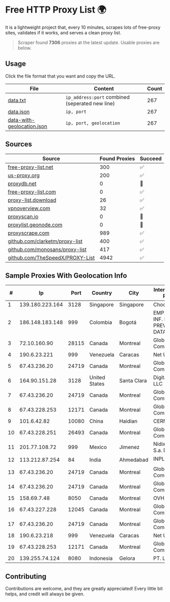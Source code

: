 
# Free HTTP Proxy List 🌍

It is a lightweight project that, every 10 minutes, scrapes lots of free-proxy sites, validates if it works, and serves a clean proxy list.


> Scraper found **7306** proxies at the latest update. Usable proxies are below.

## Usage

Click the file format that you want and copy the URL.


|File|Content|Count|
|----|-------|-----|
|[data.txt](https://raw.githubusercontent.com/themiralay/Proxy-List-World/master/data.txt)|`ip_address:port` combined (seperated new line)|267|
|[data.json](https://raw.githubusercontent.com/themiralay/Proxy-List-World/master/data.json)|`ip, port`|267|
|[data-with-geolocation.json](https://raw.githubusercontent.com/themiralay/Proxy-List-World/master/data-with-geolocation.json)|`ip, port, geolocation`|267|

## Sources

|Source|Found Proxies|Succeed|
|------|-------------|-------|
|[free-proxy-list.net](https://free-proxy-list.net)|300|✅|
|[us-proxy.org](https://www.us-proxy.org)|200|✅|
|[proxydb.net](http://proxydb.net)|0|🚫|
|[free-proxy-list.com](https://free-proxy-list.com/?page=&port=&type%5B%5D=http&type%5B%5D=https&up_time=0&search=Search)|0|✅|
|[proxy-list.download](https://www.proxy-list.download/HTTP)|26|✅|
|[vpnoverview.com](https://vpnoverview.com/privacy/anonymous-browsing/free-proxy-servers)|32|✅|
|[proxyscan.io](https://www.proxyscan.io)|0|🚫|
|[proxylist.geonode.com](https://proxylist.geonode.com/api/proxy-list?limit=300&page=1&sort_by=lastChecked&sort_type=desc&protocols=http,https)|0|🚫|
|[proxyscrape.com](https://api.proxyscrape.com/v2/?request=displayproxies&protocol=http&timeout=10000&country=all&ssl=all&anonymity=all)|989|✅|
|[github.com/clarketm/proxy-list](https://raw.githubusercontent.com/clarketm/proxy-list/master/proxy-list-raw.txt)|400|✅|
|[github.com/monosans/proxy-list](https://raw.githubusercontent.com/monosans/proxy-list/main/proxies/http.txt)|417|✅|
|[github.com/TheSpeedX/PROXY-List](https://raw.githubusercontent.com/TheSpeedX/PROXY-List/master/http.txt)|4942|✅|


## Sample Proxies With Geolocation Info

|#|Ip|Port|Country|City|Internet Service Provider|
|-|--|----|-------|----|-------------------------|
|1|139.180.223.164|3128|Singapore|Singapore|Choopa|
|2|186.148.183.148|999|Colombia|Bogotá|EMP. DE TEC. E INF. DA PREVIDENCIA - DATAPREV|
|3|72.10.160.90|28115|Canada|Montreal|GloboTech Communications|
|4|190.6.23.221|999|Venezuela|Caracas|Net Uno|
|5|67.43.236.20|24719|Canada|Montreal|GloboTech Communications|
|6|164.90.151.28|3128|United States|Santa Clara|DigitalOcean, LLC|
|7|67.43.236.20|24719|Canada|Montreal|GloboTech Communications|
|8|67.43.228.253|12171|Canada|Montreal|GloboTech Communications|
|9|101.6.42.82|10080|China|Haidian|CERNET|
|10|67.43.228.251|26493|Canada|Montreal|GloboTech Communications|
|11|201.77.108.72|999|Mexico|Jimenez|Nidix Networks S.a. De C.V.|
|12|113.212.87.254|84|India|Ahmedabad|INPLs|
|13|67.43.236.20|24719|Canada|Montreal|GloboTech Communications|
|14|67.43.236.20|24719|Canada|Montreal|GloboTech Communications|
|15|158.69.7.48|8050|Canada|Montreal|OVH SAS|
|16|67.43.227.228|12045|Canada|Montreal|GloboTech Communications|
|17|67.43.236.20|24719|Canada|Montreal|GloboTech Communications|
|18|190.6.23.218|999|Venezuela|Caracas|Net Uno|
|19|67.43.228.253|12171|Canada|Montreal|GloboTech Communications|
|20|139.255.74.124|8080|Indonesia|Gelora|PT. LINKNET|



## Contributing

Contributions are welcome, and they are greatly appreciated! Every
little bit helps, and credit will always be given.

